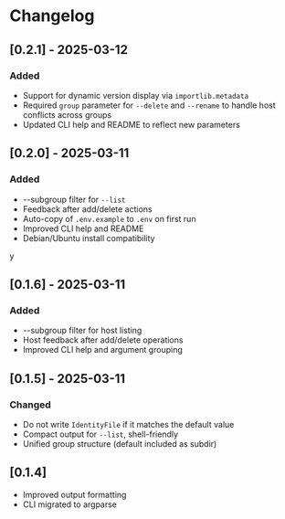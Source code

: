 # Changelog
## [0.2.1] - 2025-03-12
### Added
- Support for dynamic version display via `importlib.metadata`
- Required `group` parameter for `--delete` and `--rename` to handle host conflicts across groups
- Updated CLI help and README to reflect new parameters

## [0.2.0] - 2025-03-11
### Added
- --subgroup filter for `--list`
- Feedback after add/delete actions
- Auto-copy of `.env.example` to `.env` on first run
- Improved CLI help and README
- Debian/Ubuntu install compatibility

y
## [0.1.6] - 2025-03-11
### Added
- --subgroup filter for host listing
- Host feedback after add/delete operations
- Improved CLI help and argument grouping

## [0.1.5] - 2025-03-11
### Changed
- Do not write `IdentityFile` if it matches the default value
- Compact output for `--list`, shell-friendly
- Unified group structure (default included as subdir)

## [0.1.4]
- Improved output formatting
- CLI migrated to argparse
